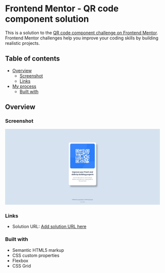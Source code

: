 # Frontend Mentor - QR code component solution

This is a solution to the [QR code component challenge on Frontend Mentor](https://www.frontendmentor.io/challenges/qr-code-component-iux_sIO_H). Frontend Mentor challenges help you improve your coding skills by building realistic projects.

## Table of contents

- [Overview](#overview)
  - [Screenshot](#screenshot)
  - [Links](#links)
- [My process](#my-process)
  - [Built with](#built-with)

## Overview

### Screenshot

![](./screenshot.jpeg)

### Links

- Solution URL: [Add solution URL here](https://nicopowell-qr-practice.netlify.app/)

### Built with

- Semantic HTML5 markup
- CSS custom properties
- Flexbox
- CSS Grid

